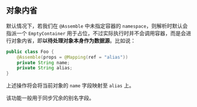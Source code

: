 ## 对象内省

默认情况下，若我们在 `@Assemble` 中未指定容器的 `namespace`，则解析时默认会指派一个 `EmptyContainer` 用于占位，不过实际执行时并不会调用容器，而是会进行对象内省，即**以待处理对象本身作为数据源**。比如说：

~~~java
public class Foo {
    @Assemble(props = @Mapping(ref = "alias"))
    private String name;
    private String alias;
}
~~~

上述操作将会将当前对象的 `name` 字段映射至 `alias` 上。

该功能一般用于同步冗余的别名字段。